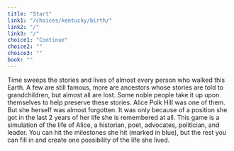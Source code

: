 ```yaml
---
title: "Start"
link1: "/choices/kentucky/birth/"
link2: "/"
link3: "/"
choice1: "Continue"
choice2: ""
choice3: ""
book: ""
---
```

Time sweeps the stories and lives of almost every person who walked this Earth. A few are still famous, more are ancestors whose stories are told to grandchildren, but almost all are lost. Some noble people take it up upon themselves to help preserve these stories. Alice Polk Hill was one of them. But she herself was almost forgotten. It was only because of a position she got in the last 2 years of her life she is remembered at all. This game is a simulation of the life of Alice, a historian, poet, advocates, politician, and leader. You can hit the milestones she hit (marked in blue), but the rest you can fill in and create one possibility of the life she lived.
